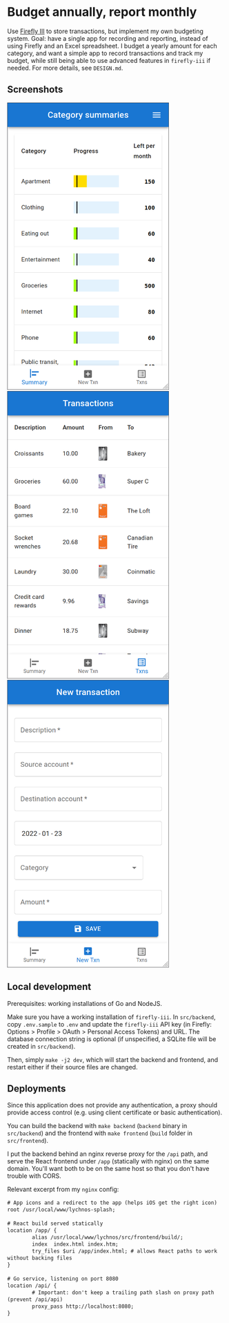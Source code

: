 # Budget annually, report monthly

Use [Firefly III](https://github.com/firefly-iii/firefly-iii) to store transactions, but implement my own budgeting system. Goal: have a single app for recording and reporting, instead of using Firefly and an Excel spreadsheet. I budget a yearly amount for each category, and want a simple app to record transactions and track my budget, while still being able to use advanced features in `firefly-iii` if needed. For more details, see `DESIGN.md`.

## Screenshots

<img alt="Category summary" src="docs/category-summary.png" width="375"/> <img alt="Transactions list" src="docs/transactions-list.png" width="375" /> <img alt="New transaction" src="docs/new-transaction.png" width="375" />

## Local development

Prerequisites: working installations of Go and NodeJS.

Make sure you have a working installation of `firefly-iii`. In `src/backend`, copy `.env.sample` to `.env` and update the `firefly-iii` API key (in Firefly: Options > Profile > OAuth > Personal Access Tokens) and URL. The database connection string is optional (if unspecified, a SQLite file will be created in `src/backend`).

Then, simply `make -j2 dev`, which will start the backend and frontend, and restart either if their source files are changed.

## Deployments

Since this application does not provide any authentication, a proxy should provide access control (e.g. using client certificate or basic authentication).

You can build the backend with `make backend` (`backend` binary in `src/backend`) and the frontend with `make frontend` (`build` folder in `src/frontend`).

I put the backend behind an nginx reverse proxy for the `/api` path, and serve the React frontend under `/app` (statically with nginx) on the same domain. You'll want both to be on the same host so that you don't have trouble with CORS.

Relevant excerpt from my `nginx` config:

```
# App icons and a redirect to the app (helps iOS get the right icon)
root /usr/local/www/lychnos-splash;

# React build served statically
location /app/ {
		alias /usr/local/www/lychnos/src/frontend/build/;
		index  index.html index.htm;
		try_files $uri /app/index.html; # allows React paths to work without backing files
}

# Go service, listening on port 8080
location /api/ {
		# Important: don't keep a trailing path slash on proxy path (prevent /api/api)
		proxy_pass http://localhost:8080;
}
```